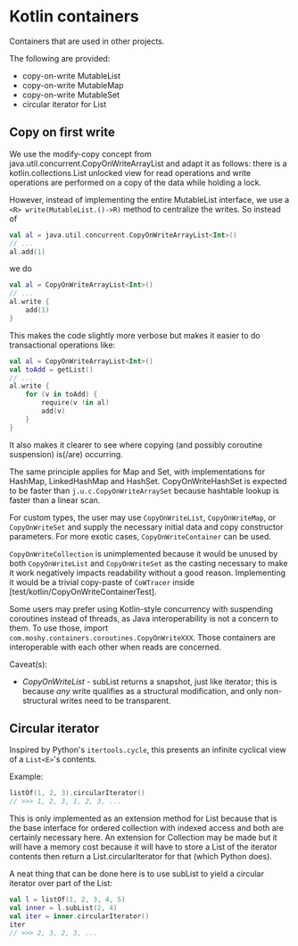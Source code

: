 # Kotlin containers

Containers that are used in other projects.

The following are provided:
- copy-on-write MutableList
- copy-on-write MutableMap
- copy-on-write MutableSet
- circular iterator for List

## Copy on first write
We use the modify-copy concept from java.util.concurrent.CopyOnWriteArrayList and adapt it as follows:
there is a kotlin.collections.List unlocked view for read operations and write operations are performed on a copy
of the data while holding a lock.

However, instead of implementing the entire MutableList interface, we use a `<R> write(MutableList.()->R)` method
to centralize the writes. So instead of
```kotlin
val al = java.util.concurrent.CopyOnWriteArrayList<Int>()
// ...
al.add(1)
```
we do
```kotlin
val al = CopyOnWriteArrayList<Int>()
// ...
al.write {
    add(1)
}
```

This makes the code slightly more verbose but makes it easier to do transactional operations like:
```kotlin
val al = CopyOnWriteArrayList<Int>()
val toAdd = getList()
// ...
al.write {
    for (v in toAdd) {
        require(v !in al)
        add(v)
    }
}
```
It also makes it clearer to see where copying (and possibly coroutine suspension) is(/are) occurring.

The same principle applies for Map and Set, with implementations for HashMap, LinkedHashMap and HashSet.
CopyOnWriteHashSet is expected to be faster than `j.u.c.CopyOnWriteArraySet` because hashtable lookup is faster than a
linear scan.

For custom types, the user may use `CopyOnWriteList`, `CopyOnWriteMap`, or `CopyOnWriteSet` and supply the necessary
initial data and copy constructor parameters.
For more exotic cases, `CopyOnWriteContainer` can be used.

`CopyOnWriteCollection` is unimplemented because it would be unused by both `CopyOnWriteList` and `CopyOnWriteSet` as
the casting necessary to make it work negatively impacts readability without a good reason.
Implementing it would be a trivial copy-paste of `CoWTracer` inside [test/kotlin/CopyOnWriteContainerTest].

Some users may prefer using Kotlin-style concurrency with suspending coroutines instead of threads, as
Java interoperability is not a concern to them. To use those, import `com.moshy.containers.coroutines.CopyOnWriteXXX`.
Those containers are interoperable with each other when reads are concerned.

Caveat(s):
- *CopyOnWriteList* - subList returns a snapshot, just like iterator; this is because *any* write qualifies as a
  structural modification, and only non-structural writes need to be transparent.

## Circular iterator
Inspired by Python's `itertools.cycle`, this presents an infinite cyclical view of a `List<E>`'s contents.

Example:
```kotlin
listOf(1, 2, 3).circularIterator()
// >>> 1, 2, 3, 1, 2, 3, ...
```

This is only implemented as an extension method for List because that is the base interface for ordered collection
with indexed access and both are certainly necessary here. An extension for Collection may be made but it will have a
memory cost because it will have to store a List of the iterator contents then return a List.circularIterator for that
(which Python does).

A neat thing that can be done here is to use subList to yield a circular iterator over part of the List:
```kotlin
val l = listOf(1, 2, 3, 4, 5)
val inner = l.subList(2, 4)
val iter = inner.circularIterator()
iter
// >>> 2, 3, 2, 3, ...
```
